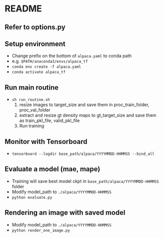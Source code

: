 # README
## Refer to options.py

## Setup environment
* Change prefix on the bottom of ```alpaca.yaml``` to conda path
* e.g. ```$PATH/anaconda3/envs/alpaca_tf```
* ```conda env create -f alpaca.yaml```
* ```conda activate alpaca_tf```

## Run main routine
* ```sh run_routine.sh```
    1. resize images to target_size and save them in proc_train_folder, proc_val_folder
    2. extract and resize gt density maps to gt_target_size and save them as train_pkl_file, valid_pkl_file
    3. Run training 

## Monitor with Tensorboard
* ```tensorboard --logdir base_path/alpaca/YYYYMMDD-HHMMSS --bind_all```

## Evaluate a model (mae, mape)
* Training will save best model ckpt in ```base_path/alpaca/YYYYMMDD-HHMMSS``` folder 
* Modify model_path to ```./alpaca/YYYYMMDD-HHMMSS```
* ```python evaluate.py```

## Rendering an image with saved model
* Modify model_path to ```./alpaca/YYYYMMDD-HHMMSS```
* ```python render_one_image.py```
